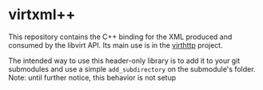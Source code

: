 # virtxml++

This repository contains the C++ binding for the XML produced and consumed by the libvirt API.
Its main use is in the [virthttp](https://github.com/heavyeyelid/virthttp) project.

The intended way to use this header-only library is to add it to your git submodules and use a simple `add_subdirectory` on the submodule's folder.
Note: until further notice, this behavior is not setup